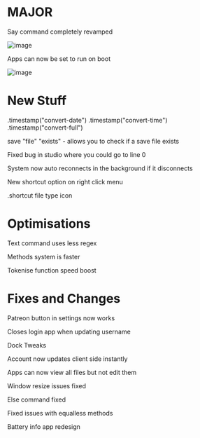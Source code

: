 # MAJOR

Say command completely revamped

![image](https://github.com/Mistium/Origin-OS/assets/92952823/45bd570e-f95a-4ac1-b3e5-1ba5146d0c0c)

Apps can now be set to run on boot

![image](https://github.com/Mistium/Origin-OS/assets/92952823/d321cf99-41e9-4b01-bae6-930e37f95fc7)

# New Stuff

.timestamp("convert-date")
.timestamp("convert-time")
.timestamp("convert-full")

save "file" "exists" - allows you to check if a save file exists

Fixed bug in studio where you could go to line 0

System now auto reconnects in the background if it disconnects

New shortcut option on right click menu

.shortcut file type icon

# Optimisations

Text command uses less regex

Methods system is faster

Tokenise function speed boost

# Fixes and Changes

Patreon button in settings now works

Closes login app when updating username

Dock Tweaks

Account now updates client side instantly

Apps can now view all files but not edit them

Window resize issues fixed

Else command fixed

Fixed issues with equalless methods

Battery info app redesign
